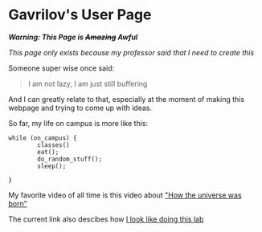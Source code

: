 # Gavrilov's User Page
***Warning: This Page is ~~Amazing~~ Awful***

*This page only exists because my professor said that I need to create this*


Someone super wise once said:
> I am not lazy, I am just still buffering
> 
And I can greatly relate to that, especially at the moment of making this webpage and trying to come up with ideas.

So far, my life on campus is more like this:
```
while (on_campus) {
        classes()
        eat();
        do_random_stuff();
        sleep();

}
```
My favorite video of all time is this video about ["How the universe was born"](https://www.youtube.com/watch?v=dQw4w9WgXcQ)

The current link also descibes how [I look like doing this lab](Lab1.jpeg)